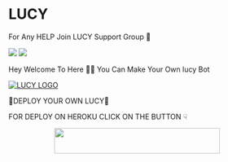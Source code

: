 # LUCY

For Any HELP Join LUCY Support Group 👥

<a href="https://t.me/THANOSOWNER"><img src="https://img.shields.io/badge/Join-Telegram%20Channel-red.svg?logo=Telegram"></a>
<a href="https://t.me/lucyhelp"><img src="https://img.shields.io/badge/Join-Telegram%20Group-blue.svg?logo=telegram"></a>


Hey Welcome To Here 💫💫 You Can Make Your Own lucy Bot


[![LUCY LOGO](https://telegra.ph/file/f846e6a9d9d037b03f2f2.jpg)](https://t.me/LUCY_MANAGER2_BOT )

💞DEPLOY YOUR OWN LUCY💞

FOR DEPLOY ON HEROKU CLICK ON THE BUTTON ☟︎︎︎


<p align="center"><a href="https://heroku.com/deploy?template=https://github.com/mafiarishabh/lucy2">
  <img src="https://img.shields.io/badge/Deploy%20To%20Heroku-aqua?style=flat&logo=heroku" width="325" height="50.100" /></a></p>


